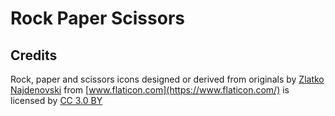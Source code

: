 # Rock Paper Scissors

## Credits
Rock, paper and scissors icons designed or derived from originals by [Zlatko Najdenovski](https://www.flaticon.com/authors/zlatko-najdenovski) from [www.flaticon.com](https://www.flaticon.com/) is licensed by [CC 3.0 BY](http://creativecommons.org/licenses/by/3.0/)
